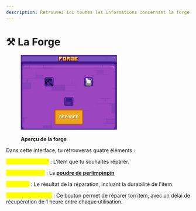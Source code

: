 ```yaml
---
description: Retrouvez ici toutes les informations concernant la forge
---
```


# ⚒️ La Forge

<figure><img src="../../.gitbook/assets/image (1) (1) (1) (1) (1).png" alt="" width="263"><figcaption><p><strong>Aperçu de la forge</strong></p></figcaption></figure>

Dans cette interface, tu retrouveras quatre éléments :

<mark style="color:yellow;">**En haut à gauche**</mark> : L'item que tu souhaites réparer.

<mark style="color:yellow;">**En haut à droite**</mark> : La [**poudre de perlimpinpin**](./)

<mark style="color:yellow;">**Au milieu**</mark> : Le résultat de la réparation, incluant la durabilité de l'item.

<mark style="color:yellow;">**Le bouton Réparer**</mark> : Ce bouton permet de réparer ton item, avec un délai de récupération de 1 heure entre chaque utilisation.
